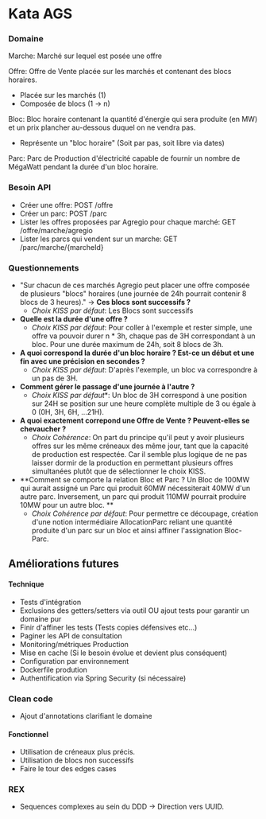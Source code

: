 # Kata AGS

### Domaine

Marche: Marché sur lequel est posée une offre

Offre: Offre de Vente placée sur les marchés et contenant des blocs horaires.

- Placée sur les marchés (1)
- Composée de blocs (1 -> n)

Bloc: Bloc horaire contenant la quantité d'énergie qui sera produite (en MW) et un prix plancher au-dessous duquel on ne
vendra pas.

- Représente un "bloc horaire" (Soit par pas, soit libre via dates)

Parc: Parc de Production d'électricité capable de fournir un nombre de MégaWatt pendant la durée d'un bloc horaire.

### Besoin API

- Créer une offre: POST /offre
- Créer un parc: POST /parc
- Lister les offres proposées par Agregio pour chaque marché: GET /offre/marche/agregio
- Lister les parcs qui vendent sur un marche: GET /parc/marche/{marcheId}

### Questionnements

- "Sur chacun de ces marchés Agregio peut placer une offre composée de plusieurs "blocs" horaires (une journée de 24h
  pourrait contenir 8 blocs de 3 heures)." -> **Ces blocs sont successifs ?**
    - *Choix KISS par défaut*: Les Blocs sont successifs
- **Quelle est la durée d'une offre ?**
    - *Choix KISS par défaut*: Pour coller à l'exemple et rester simple, une offre va pouvoir durer n * 3h, chaque pas
      de 3H correspondant à un bloc. Pour une durée maximum de 24h, soit 8 blocs de 3h.
- **A quoi correspond la durée d'un bloc horaire ? Est-ce un début et une fin avec une précision en secondes ?**
    - *Choix KISS par défaut*: D'après l'exemple, un bloc va correspondre à un pas de 3H.
- **Comment gérer le passage d'une journée à l'autre ?**
    - *Choix KISS par défaut**: Un bloc de 3H correspond à une position sur 24H se position sur une heure complète
      multiple de 3 ou égale à 0 (0H, 3H, 6H, ...21H).
- **A quoi exactement correpond une Offre de Vente ? Peuvent-elles se chevaucher ?**
    - *Choix Cohérence*: On part du principe qu'il peut y avoir plusieurs offres sur les même créneaux des même jour,
      tant que la capacité de production est respectée. Car il semble plus logique de ne pas laisser dormir de la
      production en permettant plusieurs offres simultanées plutôt que de sélectionner le choix KISS.
- **Comment se comporte la relation Bloc et Parc ? Un Bloc de 100MW qui aurait assigné un Parc qui produit 60MW
  nécessiterait 40MW d'un autre parc. Inversement, un parc qui produit 110MW pourrait produire 10MW pour un autre bloc.
  **
    - *Choix Cohérence par défaut*: Pour permettre ce découpage, création d'une notion intermédiaire AllocationParc
      reliant une quantité produite d'un parc sur un bloc et ainsi affiner l'assignation Bloc-Parc.

## Améliorations futures

#### Technique

- Tests d'intégration
- Exclusions des getters/setters via outil OU ajout tests pour garantir un domaine pur
- Finir d'affiner les tests (Tests copies défensives etc...)
- Paginer les API de consultation
- Monitoring/métriques Production
- Mise en cache (Si le besoin évolue et devient plus conséquent)
- Configuration par environnement
- Dockerfile prodution
- Authentification via Spring Security (si nécessaire)

### Clean code

- Ajout d'annotations clarifiant le domaine

#### Fonctionnel

- Utilisation de créneaux plus précis.
- Utilisation de blocs non successifs
- Faire le tour des edges cases

### REX

- Sequences complexes au sein du DDD -> Direction vers UUID.